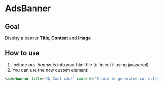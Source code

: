 # AdsBanner

## Goal

Display a banner **Title**, **Content** and **Image**

## How to use

1. Include _ads-banner.js_ into your html file (or inject it using javascript)
2. You can use the new custom element:
  ```html
  <ads-banner title="My Cool Ads!" content="Should be generated correctly" image="my-custom-image"></ads-banner>
  ```